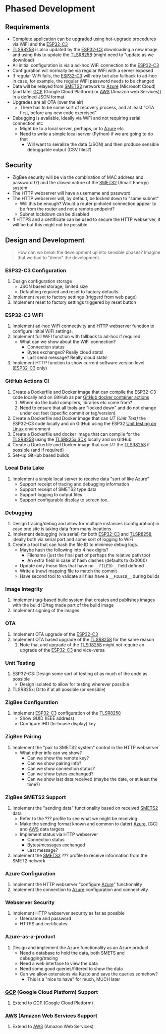 # Phased Development
## Requirements
- Complete application can be upgraded using hot-upgrade procedures via WiFi and the [ESP32-C3]
- [TLSR8258] is also updated by the [ESP32-C3] downloading a new image and using this to update the [TLSR8258] (might need to "update as we download)
- All initial configuration is via a ad-hoc WiFi connection to the [ESP32-C3]
- Configuration will normally be via regular WiFi with a server exposed
- If regular WiFi fails, the [ESP32-C3] will retry but also fallback to ad-hoc in case, for example, the regular WiFi password needs to be changed
- Data will be relayed from [SMETS2] network to [Azure] (Microsoft Cloud) (and later [GCP] (Google Cloud Platform) or [AWS] (Amazon web Services)) in a defined JSON format
- Upgrades are all OTA (over the air)
    - There has to be some sort of recovery process, and at least "OTA first, before any new code exercised"
- Debugging is available, ideally via WiFi and not requiring serial connection etc
    - Might be to a local server, perhaps, or to [Azure] etc
    - Need to write a simple local server (Python) if we are going to do that
        - Will want to seiralize the data (JSON) and then produce sensible debuggable output (CSV files?)

## Security
- ZigBee security will be via the combination of MAC address and password (?) and the closed nature of the [SMETS2] (Smart Energy) system
- The HTTP webserver will have a username and password
- The HTTP webserver will, by default, be locked down to "same subnet"
  - Will this be enough?  Would a router pinholed connection appear to be from the router and not a remote endpoint?
  - Subnet lockdown can be disabled
- If HTTPS and a certificate can be used to secure the HTTP webserver, it will be but this might not be possible.

## Design and Development
> How can we break the development up into sensible phases?  Imagine that we had to "demo" the development.

### ESP32-C3 Configuration
1. Design configuration storage
    - JSON based storage, limited size
    - Defaulting required and reset to factory defaults
1. Implement reset to factory settings (triggerd from web page)
1. Implement reset to factory settings triggered by reset button

### ESP32-C3 WiFi
1. Implement ad-hoc WiFi connectivity and HTTP webserver function to configure initial WiFi settings.
1. Implement full WiFI function with fallback to ad-hoc if required
    - What can we show about the WiFi connection?
        - Connection status
        - Bytes exchanged?  Really cloud stats!
        - Last send message?  Really cloud stats!
1. Implement HTTP function to show current software version level ([ESP32-C3] only)

### GitHub Actions CI
1. Create a Dockerfile and Docker image that can compile the ESP32-C3 code locally and on GitHub as per [GitHub docker container actions]
    1. Where do the build compilers, libraries etc come from?
    1. Need to ensure that all tools are "locked down" and do not change under out feet (specific commit or tag/version)
1. Create a Dockerfile and Docker image that can _UT (Unit Test)_ the ESP32-C3 code locally and on GitHub using the ESP32 [Unit testing on Linux] environment
1. Create a Dockerfile and docker image that can compile for the [TLSR8258] using the [TLSR825x SDK] locally and on GitHub
1. Create a Dockerfile and Docker image that can _UT_ the [TLSR8258] if possible (and if required)
1. Set-up GitHub based builds

### Local Data Lake
1. Implement a simple local server to receive data "sort of like Azure"
    - Support receipt of tracing and debugging information
    - Support receipt of SMETS2 type data
    - Support logging to output files
    - Support configurable display to screen too.

### Debugging
1. Design tracing/debug and allow for multiple instances (configuration) in case one site is taking data from many locations
1. Implement debugging (via serial) for both [ESP32-C3] and [TLSR8258], ideally both via serial port and some sort of logging to WiFi
1. Create a tool that can hash the file ID to minimise debug logs.
    - Maybe hash the following into 4 hex digits?
        - Filename (just the final part of perhaps the relative path too)
        - An extra field in case of hash clashes (defaults to 0x0000)
    - Update only those files that have no `__FILEID__` field defined
    - Write a (new) mapping file to match the commit
    - Have second tool to validate all files have a `__FILEID__` during builds

### Image Integrity
1. Implement tag-based build system that creates and publishes images with the build ID/tag made part of the build image
1. Implement signing of the images

### OTA
1. Implement OTA upgrade of the [ESP32-C3]
1. Implement OTA based upgrade of the [TLSR8258] for the same reason
    1. Note that and upgrade of the [TLSR8258] might not require an upgrade of the [ESP32-C3] and vice-versa

### Unit Testing
1. ESP32-C3: Design some sort of testing of as much of the code as possible
    -  Design isolated to allow for testing wherever possible
2. TLSR825x: Ditto if at all possible (or sensible)

### ZigBee Configuration
1. Implement [ESP32-C3] configuration of the [TLSR8258]
    - Show GUID (IEEE address)
    - Configure IHD (In-house display) key

### ZigBee Pairing
1. Implement the "pair to SMETS2 system" control in the HTTP webserver
    - What other info can we show?
        - Can we show the remote key?
        - Can we show pairing info?
        - Can we show connection status?
        - Can we show bytes exchanged?
        - Can we show last data received (maybe the date, or at least the time?)

### ZigBee SMETS2 Support
1. Implement the "sending data" functionality based on received [SMETS2] data
    - Refer to the ??? profile to see what we might be receiving
    - Make the sending format known and common to (later) [Azure], [GC] and [AWS] data targets
    - Implement status via HTTP webserver
        - Connection status
        - Bytes/messages exchanged
        - Last message?
1. Implement the [SMETS2] ??? profile to receive information from the SMET2 network

### Azure Configuration
1. Implement the HTTP webserver "configure [Azure]" functionality
1. Implement the connection to [Azure] configuration and connectivity

### Webserver Security
1. Implement HTTP webserver security as far as possible
    - Username and password
    - HTTPS and certificates

### Azure-as-a-product
1. Design and implement the Azure functionality as an Azure product
    - Need a database to hold the data, both SMETS and debugging/tracing
    - Need a web interface to view the data
    - Need some good queries/filtered to show the data
    - Can we allow extensions via Kusto and save the queries somehow?
        - This is a "nice to have" for much, MUCH later

### [GCP] (Google Cloud Platform) Support
1. Extend to [GCP] (Google Cloud Platform)

### [AWS] (Amazon Web Services Support
1. Extend to [AWS] (Amazon Web Services)

[ESP32-C3]: https://www.espressif.com/sites/default/files/documentation/ESP32-C3_datasheet_en.pdf
[TLSR8258]: http://wiki.telink-semi.cn/doc/ds/PB_TLSR8258-E_Product%20Brief%20for%20Telink%20BLE%20IEEE802.15.4%20Multi-Standard%20Wireless%20SoC%20TLSR8258.pdf
[TLSR825x SDK]: http://wiki.telink-semi.cn/tools_and_sdk/Zigbee/Zigbee_SDK.zip

[SMETS2]: https://zigbeealliance.org/wp-content/uploads/2019/11/docs-07-5356-19-0zse-zigbee-smart-energy-profile-specification.pdf

[GitHub docker container actions]: https://docs.github.com/en/actions/creating-actions/creating-a-docker-container-action
[Unit Testing on Linux]: https://docs.espressif.com/projects/esp-idf/en/release-v4.4/esp32/api-guides/linux-host-testing.html


[Azure]: https://azure.microsoft.com/en-gb/free
[GCP]: https://cloud.google.com/gcp?hl=en
[AWS]: https://aws.amazon.com/
